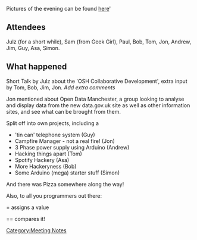 Pictures of the evening can be found
[here](http://www.flickr.com/photos/tbsliver/sets/72157623474254265/)'

Attendees
---------

Julz (for a short while), Sam (from Geek Girl), Paul, Bob, Tom, Jon,
Andrew, Jim, Guy, Asa, Simon.

What happened
-------------

Short Talk by Julz about the 'OSH Collaborative Development', extra
input by Tom, Bob, Jim, Jon. *Add extra comments*

Jon mentioned about Open Data Manchester, a group looking to analyse and
display data from the new data.gov.uk site as well as other information
sites, and see what can be brought from them.

Split off into own projects, including a

-   'tin can' telephone system (Guy)
-   Campfire Manager - not a real fire! (Jon)
-   3 Phase power supply using Arduino (Andrew)
-   Hacking things apart (Tom)
-   Spotify Hackery (Asa)
-   More Hackeryness (Bob)
-   Some Arduino (mega) starter stuff (Simon)

And there was Pizza somewhere along the way!

Also, to all you programmers out there:

= assigns a value

== compares it!

[Category:Meeting Notes](Category:Meeting_Notes "wikilink")